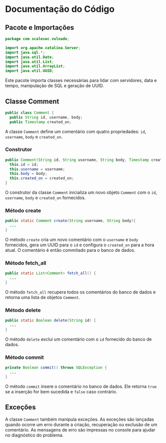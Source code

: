 # Documentação do Código

## Pacote e Importações

```java
package com.scalesec.vulnado;

import org.apache.catalina.Server;
import java.sql.*;
import java.util.Date;
import java.util.List;
import java.util.ArrayList;
import java.util.UUID;
```

Este pacote importa classes necessárias para lidar com servidores, data e tempo, manipulação de SQL e geração de UUID.

## Classe Comment

```java
public class Comment {
  public String id, username, body;
  public Timestamp created_on;
```

A classe `Comment` define um comentário com quatro propriedades: `id`, `username`, `body` e `created_on`.

### Construtor

```java
public Comment(String id, String username, String body, Timestamp created_on) {
  this.id = id;
  this.username = username;
  this.body = body;
  this.created_on = created_on;
}
```

O construtor da classe `Comment` inicializa um novo objeto `Comment` com o `id`, `username`, `body` e `created_on` fornecidos.

### Método create

```java
public static Comment create(String username, String body){
  ...
}
```

O método `create` cria um novo comentário com o `username` e `body` fornecidos, gera um UUID para o `id` e configura o `created_on` para a hora atual. O comentário é então commitado para o banco de dados.

### Método fetch_all

```java
public static List<Comment> fetch_all() {
  ...
}
```

O método `fetch_all` recupera todos os comentários do banco de dados e retorna uma lista de objetos `Comment`.

### Método delete

```java
public static Boolean delete(String id) {
  ...
}
```

O método `delete` exclui um comentário com o `id` fornecido do banco de dados.

### Método commit

```java
private Boolean commit() throws SQLException {
  ...
}
```

O método `commit` insere o comentário no banco de dados. Ele retorna `true` se a inserção for bem sucedida e `false` caso contrário.

## Exceções

A classe `Comment` também manipula exceções. As exceções são lançadas quando ocorre um erro durante a criação, recuperação ou exclusão de um comentário. As mensagens de erro são impressas no console para ajudar no diagnóstico do problema.